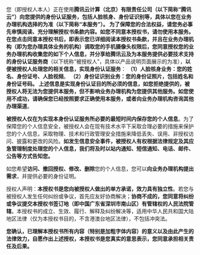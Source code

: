 ﻿您（即授权人本人）正在使用**腾讯云计算（北京）有限责任公司（以下简称“腾讯云”）**向您提供的**身份认证服务，包括人脸核身、身份证识别等，具体以您在业务办理机构选择的为准（以下简称“本服务”）。 为了保障您的合法权益，请您务必事先审慎阅读、充分理解授权书条款内容。如您不同意本授权书，请勿使用本服务。在您点击同意本授权书后，即表示您已详细阅读本授权书条款，并且在业务办理机构（即为您办理具体业务的机构）调取您的手机摄像头权限后，您同意授权您的业务办理机构收集您的如下个人信息，并分享给腾讯云及为本服务提供必要技术支持的身份认证服务商**（以下统称“被授权人”，具体以产品说明页面展示的为准），**以便被授权人处理您的相关信息，实现身份认证服务**： 
**（1）人脸核身业务：您的姓名、身份证号、人脸视频**。
**（2）身份证识别业务：您的身份证照片，包括姓名和身份证号码。 上述信息是实现身份认证目的所必须的信息，如您拒绝提供的，被授权人将无法为您提供本服务，但不影响业务办理机构为您提供其他服务。如您使用不成功，请确保您已经按照要求正确使用本服务，或者向业务办理机构咨询其他办理渠道**。 

**被授权人仅在为实现本身份认证服务所必要的最短时间内保存您的个人信息**。为了保障您的个人信息安全，被授权人会在现有技术水平下采取合理必要的措施来保护您的个人信息，采取物理、技术和行政管理安全措施来降低丢失、误用、非授权访问、披露和更改的风险。**如发生信息安全事件，被授权人有权根据法律规定及其应急管理制度处理您的个人信息，我们将及时以站内通知、短信通知、电话、邮件、公告等方式告知您。**

 

如您希望**访问、撤回授权、修改、删除**您的个人信息，您可以**向业务办理机构提出需求**，并提供必要的身份证明。

 

授权人声明：**本授权书是您向被授权人做出的单方承诺，效力具有独立性**。若您与被授权人发生任何纠纷或争议，首先应友好协商解决；**协商不成的，您同意将纠纷或争议提交本授权书签订地（即中国广东省深圳市南山区）有管辖权的人民法院管辖**。本授权书的成立、生效、履行、解释及纠纷解决等，适用中华人民共和国大陆地区法律（仅为本授权书目的，不含港澳台地区法律），不包括冲突法。

 

**您确认，已理解本授权书所有内容（特别是加粗字体内容）的意义以及由此产生的法律效力，自愿作出上述授权，本授权书是您真实的意思表示，您同意承担相关责任及后果。**